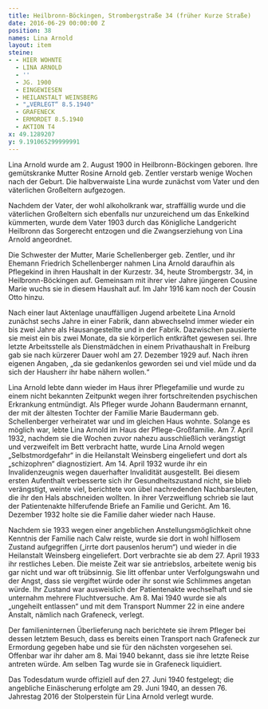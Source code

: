 ```yaml
---
title: Heilbronn-Böckingen, Strombergstraße 34 (früher Kurze Straße)
date: 2016-06-29 00:00:00 Z
position: 38
names: Lina Arnold
layout: item
steine:
- - HIER WOHNTE
  - LINA ARNOLD
  - ''
  - JG. 1900
  - EINGEWIESEN
  - HEILANSTALT WEINSBERG
  - "„VERLEGT“ 8.5.1940"
  - GRAFENECK
  - ERMORDET 8.5.1940
  - AKTION T4
x: 49.1289207
y: 9.191065299999991
---
```


Lina Arnold wurde am 2. August 1900 in Heilbronn-Böckingen geboren. Ihre gemütskranke Mutter Rosine Arnold geb. Zentler verstarb wenige Wochen nach der Geburt. Die halbverwaiste Lina wurde zunächst vom Vater und den väterlichen Großeltern aufgezogen.

Nachdem der Vater, der wohl alkoholkrank war, straffällig wurde und die väterlichen Großeltern sich ebenfalls nur unzureichend um das Enkelkind kümmerten, wurde dem Vater 1903 durch das Königliche Landgericht Heilbronn das Sorgerecht entzogen und die Zwangserziehung von Lina Arnold angeordnet.

Die Schwester der Mutter, Marie Schellenberger geb. Zentler, und ihr Ehemann Friedrich Schellenberger nahmen Lina Arnold daraufhin als Pflegekind in ihren Haushalt in der Kurzestr. 34, heute Strombergstr. 34, in Heilbronn-Böckingen auf. Gemeinsam mit ihrer vier Jahre jüngeren Cousine Marie wuchs sie in diesem Haushalt auf. Im Jahr 1916 kam noch der Cousin Otto hinzu.

Nach einer laut Aktenlage unauffälligen Jugend arbeitete Lina Arnold zunächst sechs Jahre in einer Fabrik, dann abwechselnd immer wieder ein bis zwei Jahre als Hausangestellte und in der Fabrik. Dazwischen pausierte sie meist ein bis zwei Monate, da sie körperlich entkräftet gewesen sei. Ihre letzte Arbeitsstelle als Dienstmädchen in einem Privathaushalt in Freiburg gab sie nach kürzerer Dauer wohl am 27. Dezember 1929 auf. Nach ihren eigenen Angaben, „da sie gedankenlos geworden sei und viel müde und da sich der Hausherr ihr habe nähern wollen.“

Lina Arnold lebte dann wieder im Haus ihrer Pflegefamilie und wurde zu einem nicht bekannten Zeitpunkt wegen ihrer fortschreitenden psychischen Erkrankung entmündigt. Als Pfleger wurde Johann Baudermann ernannt, der mit der ältesten Tochter der Familie Marie Baudermann geb. Schellenberger verheiratet war und im gleichen Haus wohnte. Solange es möglich war, lebte Lina Arnold im Haus der Pflege-Großfamilie. Am 7. April 1932, nachdem sie die Wochen zuvor nahezu ausschließlich verängstigt und verzweifelt im Bett verbracht hatte, wurde Lina Arnold wegen „Selbstmordgefahr“ in die Heilanstalt Weinsberg eingeliefert und dort als „schizophren“ diagnostiziert. Am 14. April 1932 wurde ihr ein Invalidenzeugnis wegen dauerhafter Invalidität ausgestellt. Bei diesem ersten Aufenthalt verbesserte sich ihr Gesundheitszustand nicht, sie blieb verängstigt, weinte viel, berichtete von übel nachredenden Nachbarsleuten, die ihr den Hals abschneiden wollten. In ihrer Verzweiflung schrieb sie laut der Patientenakte hilferufende Briefe an Familie und Gericht. Am 16. Dezember 1932 holte sie die Familie daher wieder nach Hause.

Nachdem sie 1933 wegen einer angeblichen Anstellungsmöglichkeit ohne Kenntnis der Familie nach Calw reiste, wurde sie dort in wohl hilflosem Zustand aufgegriffen („irrte dort pausenlos herum“) und wieder in die Heilanstalt Weinsberg eingeliefert. Dort verbrachte sie ab dem 27. April 1933 ihr restliches Leben. Die meiste Zeit war sie antriebslos, arbeitete wenig bis gar nicht und war oft trübsinnig. Sie litt offenbar unter Verfolgungswahn und der Angst, dass sie vergiftet würde oder ihr sonst wie Schlimmes angetan würde. Ihr Zustand war ausweislich der Patientenakte wechselhaft und sie unternahm mehrere Fluchtversuche. Am 8. Mai 1940 wurde sie als „ungeheilt entlassen“ und mit dem Transport Nummer 22 in eine andere Anstalt, nämlich nach Grafeneck, verlegt.

Der familieninternen Überlieferung nach berichtete sie ihrem Pfleger bei dessen letztem Besuch, dass es bereits einen Transport nach Grafeneck zur Ermordung gegeben habe und sie für den nächsten vorgesehen sei. Offenbar war ihr daher am 8. Mai 1940 bekannt, dass sie ihre letzte Reise antreten würde. Am selben Tag wurde sie in Grafeneck liquidiert.

Das Todesdatum wurde offiziell auf den 27. Juni 1940 festgelegt; die angebliche Einäscherung erfolgte am 29. Juni 1940, an dessen 76. Jahrestag 2016 der Stolperstein für Lina Arnold verlegt wurde.